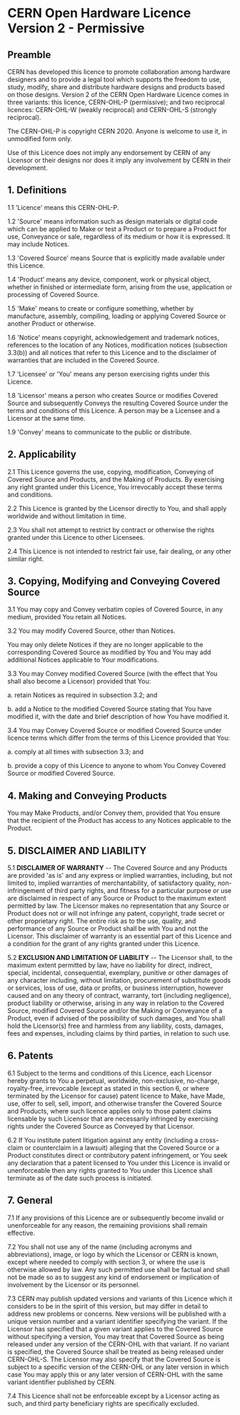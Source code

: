 # CERN Open Hardware Licence Version 2 - Permissive

## Preamble

CERN has developed this licence to promote collaboration among
hardware designers and to provide a legal tool which supports the
freedom to use, study, modify, share and distribute hardware designs
and products based on those designs. Version 2 of the CERN Open
Hardware Licence comes in three variants: this licence, CERN-OHL-P
(permissive); and two reciprocal licences: CERN-OHL-W (weakly
reciprocal) and CERN-OHL-S (strongly reciprocal).

The CERN-OHL-P is copyright CERN 2020. Anyone is welcome to use it, in
unmodified form only.

Use of this Licence does not imply any endorsement by CERN of any
Licensor or their designs nor does it imply any involvement by CERN in
their development.

## 1. Definitions

1.1 'Licence' means this CERN-OHL-P.

1.2 'Source' means information such as design materials or digital code which can be applied to Make or test a Product or to prepare a Product for use, Conveyance or sale, regardless of its medium or how it is expressed. It may include Notices.

1.3 'Covered Source' means Source that is explicitly made available under this Licence.

1.4 'Product' means any device, component, work or physical object, whether in finished or intermediate form, arising from the use, application or processing of Covered Source.

1.5 'Make' means to create or configure something, whether by manufacture, assembly, compiling, loading or applying Covered Source or another Product or otherwise.

1.6 'Notice' means copyright, acknowledgement and trademark notices, references to the location of any Notices, modification notices (subsection 3.3(b)) and all notices that refer to this Licence and to the disclaimer of warranties that are included in the Covered Source.

1.7 'Licensee' or 'You' means any person exercising rights under this Licence.

1.8 'Licensor' means a person who creates Source or modifies Covered Source and subsequently Conveys the resulting Covered Source under the terms and conditions of this Licence. A person may be a Licensee and a Licensor at the same time.

1.9 'Convey' means to communicate to the public or distribute.

## 2. Applicability

2.1 This Licence governs the use, copying, modification, Conveying of Covered Source and Products, and the Making of Products. By exercising any right granted under this Licence, You irrevocably accept these terms and conditions.

2.2 This Licence is granted by the Licensor directly to You, and shall apply worldwide and without limitation in time.

2.3 You shall not attempt to restrict by contract or otherwise the rights granted under this Licence to other Licensees.

2.4 This Licence is not intended to restrict fair use, fair dealing, or any other similar right.

## 3. Copying, Modifying and Conveying Covered Source

3.1 You may copy and Convey verbatim copies of Covered Source, in any medium, provided You retain all Notices.

3.2 You may modify Covered Source, other than Notices.

You may only delete Notices if they are no longer applicable to the corresponding Covered Source as modified by You and You may add additional Notices applicable to Your modifications.

3.3 You may Convey modified Covered Source (with the effect that You shall also become a Licensor) provided that You:

a. retain Notices as required in subsection 3.2; and

b. add a Notice to the modified Covered Source stating that You have modified it, with the date and brief description of how You have modified it.

3.4 You may Convey Covered Source or modified Covered Source under licence terms which differ from the terms of this Licence provided that You:

a. comply at all times with subsection 3.3; and

b. provide a copy of this Licence to anyone to whom You Convey Covered Source or modified Covered Source.

## 4. Making and Conveying Products

You may Make Products, and/or Convey them, provided that You ensure that the recipient of the Product has access to any Notices applicable to the Product.

## 5. DISCLAIMER AND LIABILITY

5.1 **DISCLAIMER OF WARRANTY** -- The Covered Source and any Products are provided 'as is' and any express or implied warranties, including, but not limited to, implied warranties of merchantability, of satisfactory quality, non-infringement of third party rights, and fitness for a particular purpose or use are disclaimed in respect of any Source or Product to the maximum extent permitted by law. The Licensor makes no representation that any Source or Product does not or will not infringe any patent, copyright, trade secret or other proprietary right. The entire risk as to the use, quality, and performance of any Source or Product shall be with You and not the Licensor. This disclaimer of warranty is an essential part of this Licence and a condition for the grant of any rights granted under this Licence.

5.2 **EXCLUSION AND LIMITATION OF LIABILITY** -- The Licensor shall, to the maximum extent permitted by law, have no liability for direct, indirect, special, incidental, consequential, exemplary, punitive or other damages of any character including, without limitation, procurement of substitute goods or services, loss of use, data or profits, or business interruption, however caused and on any theory of contract, warranty, tort (including negligence), product liability or otherwise, arising in any way in relation to the Covered Source, modified Covered Source and/or the Making or Conveyance of a Product, even if advised of the possibility of such damages, and You shall hold the Licensor(s) free and harmless from any liability, costs, damages, fees and expenses, including claims by third parties, in relation to such use.

## 6. Patents

6.1 Subject to the terms and conditions of this Licence, each Licensor hereby grants to You a perpetual, worldwide, non-exclusive, no-charge, royalty-free, irrevocable (except as stated in this section 6, or where terminated by the Licensor for cause) patent licence to Make, have Made, use, offer to sell, sell, import, and otherwise transfer the Covered Source and Products, where such licence applies only to those patent claims licensable by such Licensor that are necessarily infringed by exercising rights under the Covered Source as Conveyed by that Licensor.

6.2 If You institute patent litigation against any entity (including a cross-claim or counterclaim in a lawsuit) alleging that the Covered Source or a Product constitutes direct or contributory patent infringement, or You seek any declaration that a patent licensed to You under this Licence is invalid or unenforceable then any rights granted to You under this Licence shall terminate as of the date such process is initiated.

## 7. General

7.1 If any provisions of this Licence are or subsequently become invalid or unenforceable for any reason, the remaining provisions shall remain effective.

7.2 You shall not use any of the name (including acronyms and abbreviations), image, or logo by which the Licensor or CERN is known, except where needed to comply with section 3, or where the use is otherwise allowed by law. Any such permitted use shall be factual and shall not be made so as to suggest any kind of endorsement or implication of involvement by the Licensor or its personnel.

7.3 CERN may publish updated versions and variants of this Licence which it considers to be in the spirit of this version, but may differ in detail to address new problems or concerns. New versions will be published with a unique version number and a variant identifier specifying the variant. If the Licensor has specified that a given variant applies to the Covered Source without specifying a version, You may treat that Covered Source as being released under any version of the CERN-OHL with that variant. If no variant is specified, the Covered Source shall be treated as being released under CERN-OHL-S. The Licensor may also specify that the Covered Source is subject to a specific version of the CERN-OHL or any later version in which case You may apply this or any later version of CERN-OHL with the same variant identifier published by CERN.

7.4 This Licence shall not be enforceable except by a Licensor acting as such, and third party beneficiary rights are specifically excluded.
